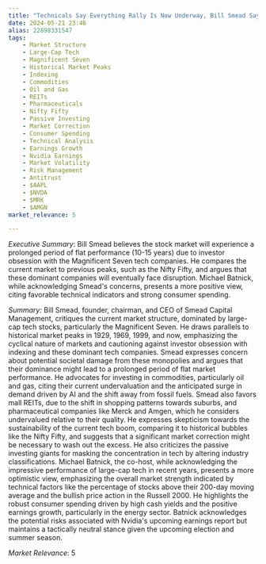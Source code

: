 ```yaml
---
title: "Technicals Say Everything Rally Is Now Underway, Bill Smead Says Large Cap Tech Is a Ticket to Purgatory, Buffett Gets Cautious"
date: 2024-05-21 23:46
alias: 22898331547
tags:
    - Market Structure
    - Large-Cap Tech
    - Magnificent Seven
    - Historical Market Peaks
    - Indexing
    - Commodities
    - Oil and Gas
    - REITs
    - Pharmaceuticals
    - Nifty Fifty
    - Passive Investing
    - Market Correction
    - Consumer Spending
    - Technical Analysis
    - Earnings Growth
    - Nvidia Earnings
    - Market Volatility
    - Risk Management
    - Antitrust
    - $AAPL
    - $NVDA
    - $MRK
    - $AMGN
market_relevance: 5

---
```

*Executive Summary*: Bill Smead believes the stock market will experience a prolonged period of flat performance (10-15 years) due to investor obsession with the Magnificent Seven tech companies. He compares the current market to previous peaks, such as the Nifty Fifty, and argues that these dominant companies will eventually face disruption. Michael Batnick, while acknowledging Smead's concerns, presents a more positive view, citing favorable technical indicators and strong consumer spending.


*Summary:*
Bill Smead, founder, chairman, and CEO of Smead Capital Management, critiques the current market structure, dominated by large-cap tech stocks, particularly the Magnificent Seven. He draws parallels to historical market peaks in 1929, 1969, 1999, and now, emphasizing the cyclical nature of markets and cautioning against investor obsession with indexing and these dominant tech companies. Smead expresses concern about potential societal damage from these monopolies and argues that their dominance might lead to a prolonged period of flat market performance. He advocates for investing in commodities, particularly oil and gas, citing their current undervaluation and the anticipated surge in demand driven by AI and the shift away from fossil fuels. Smead also favors mall REITs, due to the shift in shopping patterns towards suburbs, and pharmaceutical companies like Merck and Amgen, which he considers undervalued relative to their quality. He expresses skepticism towards the sustainability of the current tech boom, comparing it to historical bubbles like the Nifty Fifty, and suggests that a significant market correction might be necessary to wash out the excess. He also criticizes the passive investing giants for masking the concentration in tech by altering industry classifications. Michael Batnick, the co-host, while acknowledging the impressive performance of large-cap tech in recent years, presents a more optimistic view, emphasizing the overall market strength indicated by technical factors like the percentage of stocks above their 200-day moving average and the bullish price action in the Russell 2000. He highlights the robust consumer spending driven by high cash yields and the positive earnings growth, particularly in the energy sector. Batnick acknowledges the potential risks associated with Nvidia's upcoming earnings report but maintains a tactically neutral stance given the upcoming election and summer season.



*Market Relevance*: 5
  